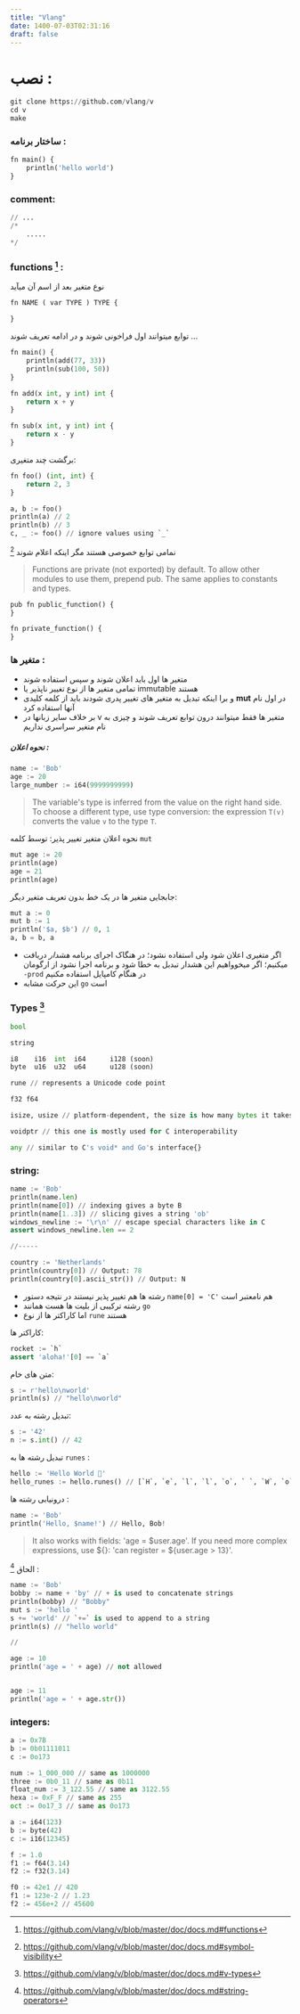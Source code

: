 ```yaml
---
title: "Vlang"
date: 1400-07-03T02:31:16
draft: false
---
```


# نصب :

```python
git clone https://github.com/vlang/v
cd v
make
```

### ساختار برنامه : 

```python
fn main() {
	println('hello world')
}
```

### comment:

```python
// ...
/*
	.....
*/
```


### functions [^1] :

[^1]: https://github.com/vlang/v/blob/master/doc/docs.md#functions

نوع متغیر بعد از اسم آن میآید


```python
fn NAME ( var TYPE ) TYPE {

}
```

توابع میتوانند اول فراخونی شوند و در ادامه تعریف شوند ...

```python
fn main() {
	println(add(77, 33))
	println(sub(100, 50))
}

fn add(x int, y int) int {
	return x + y
}

fn sub(x int, y int) int {
	return x - y
}
```
برگشت چند متغیری:

```python
fn foo() (int, int) {
	return 2, 3
}

a, b := foo()
println(a) // 2
println(b) // 3
c, _ := foo() // ignore values using `_`
```

نمامی توابع خصوصی هستند مگر اینکه اعلام شوند [^2]
[^2]: https://github.com/vlang/v/blob/master/doc/docs.md#symbol-visibility

> Functions are private (not exported) by default. To allow other modules to use them, prepend pub. The same applies to constants and types.

```python
pub fn public_function() {
}

fn private_function() {
}
```

### متغیر ها :

- متغیر ها اول باید اعلان شوند و سپس استفاده شوند
- تمامی متغیر ها از نوع تغییر ناپذیر یا immutable هستند
- و برا اینکه تبدیل به متغیر های تغییر پدری شودند باید از کلمه کلیدی **mut** در اول نام آنها استفاده کرد
- بر خلاف سایر زبانها در v متغیر ها فقط میتوانند درون توابع تعریف شوند و چیزی به نام متغیر سراسری نداریم

##### نحوه اعلان :

```python
name := 'Bob'
age := 20
large_number := i64(9999999999)
```

> The variable's type is inferred from the value on the right hand side. To choose a different type, use type conversion: the expression `T(v)` converts the value `v` to the type `T`.

نحوه اعلان متغیر تغییر پذیر:
 توسط کلمه `mut`

```python
mut age := 20
println(age)
age = 21
println(age)
```
جابجایی متغیر ها در یک خط بدون تعریف متغیر دیگر:

```python
mut a := 0
mut b := 1
println('$a, $b') // 0, 1
a, b = b, a
```

- اگر متغیری اعلان شود ولی استفاده نشود؛ در هنگاک اجرای برنامه *هشدار* دریافت میکنیم؛ اگر میخوواهیم این هشدار تبدبل به خطا شود و برنامه اجرا نشود از ارگومان `-prod` در هنگام کامپایل استفاده مکنیم
- این حرکت مشابه `go` است

### Types [^3]
[^3]: https://github.com/vlang/v/blob/master/doc/docs.md#v-types

```python
bool

string

i8    i16  int  i64      i128 (soon)
byte  u16  u32  u64      u128 (soon)

rune // represents a Unicode code point

f32 f64

isize, usize // platform-dependent, the size is how many bytes it takes to reference any location in memory

voidptr // this one is mostly used for C interoperability

any // similar to C's void* and Go's interface{}
```

### string:

```python
name := 'Bob'
println(name.len)
println(name[0]) // indexing gives a byte B
println(name[1..3]) // slicing gives a string 'ob'
windows_newline := '\r\n' // escape special characters like in C
assert windows_newline.len == 2

//-----

country := 'Netherlands'
println(country[0]) // Output: 78
println(country[0].ascii_str()) // Output: N

```

- رشته ها هم تغییر پذیر نیستند در نتیجه دستور `name[0] = 'C'` هم نامعتبر است
- رشته ترکیبی از بلیت ها هست همانند `go`
- اما کاراکتر ها از نوع `rune` هستند

کاراکتر ها:

```python
rocket := `h`
assert 'aloha!'[0] == `a`
```

متن های خام:

```python
s := r'hello\nworld'
println(s) // "hello\nworld"
```

تبدیل رشته به عدد:

```python
s := '42'
n := s.int() // 42
```


تبدیل رشته ها به `runes` :

```python
hello := 'Hello World 👋'
hello_runes := hello.runes() // [`H`, `e`, `l`, `l`, `o`, ` `, `W`, `o`, `r`, `l`, `d`, ` `, `👋`]
```

درونیابی رشته ها :
```python
name := 'Bob'
println('Hello, $name!') // Hello, Bob!
```
> It also works with fields: 'age = $user.age'. If you need more complex expressions, use ${}: 'can register = ${user.age > 13}'.


الحاق [^4] :
[^4]: https://github.com/vlang/v/blob/master/doc/docs.md#string-operators

```python
name := 'Bob'
bobby := name + 'by' // + is used to concatenate strings
println(bobby) // "Bobby"
mut s := 'hello '
s += 'world' // `+=` is used to append to a string
println(s) // "hello world"

//

age := 10
println('age = ' + age) // not allowed


age := 11
println('age = ' + age.str())
```


### integers:

```python
a := 0x7B
b := 0b01111011
c := 0o173

num := 1_000_000 // same as 1000000
three := 0b0_11 // same as 0b11
float_num := 3_122.55 // same as 3122.55
hexa := 0xF_F // same as 255
oct := 0o17_3 // same as 0o173

a := i64(123)
b := byte(42)
c := i16(12345)

f := 1.0
f1 := f64(3.14)
f2 := f32(3.14)

f0 := 42e1 // 420
f1 := 123e-2 // 1.23
f2 := 456e+2 // 45600
```